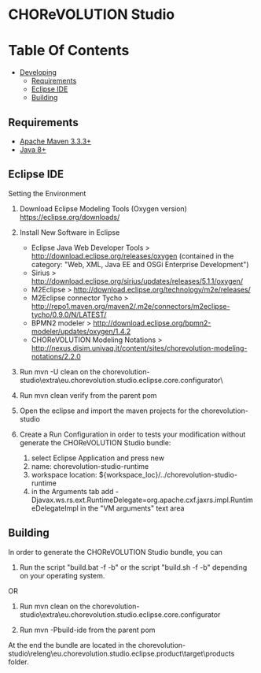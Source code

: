 # CHOReVOLUTION Studio


# Table Of Contents
* [Developing](#developing)
   * [Requirements](#requirements)
   * [Eclipse IDE](#eclipse-IDE)
   * [Building](#building)

## Requirements

* [Apache Maven 3.3.3+](https://maven.apache.org/install.html)
* [Java 8+](http://www.oracle.com/technetwork/java/javase/downloads/jdk8-downloads-2133151.html)

## Eclipse IDE
Setting the Environment

1) Download Eclipse Modeling Tools (Oxygen version) https://eclipse.org/downloads/

2) Install New Software in Eclipse
	- Eclipse Java Web Developer Tools > http://download.eclipse.org/releases/oxygen (contained in the category: "Web, XML, Java EE and OSGi Enterprise Development")
	- Sirius > http://download.eclipse.org/sirius/updates/releases/5.1.1/oxygen/
	- M2Eclipse > http://download.eclipse.org/technology/m2e/releases/
	- M2Eclipse connector Tycho > http://repo1.maven.org/maven2/.m2e/connectors/m2eclipse-tycho/0.9.0/N/LATEST/
	- BPMN2 modeler > http://download.eclipse.org/bpmn2-modeler/updates/oxygen/1.4.2
	- CHOReVOLUTION Modeling Notations > http://nexus.disim.univaq.it/content/sites/chorevolution-modeling-notations/2.2.0

3) Run mvn -U clean on the chorevolution-studio\extra\eu.chorevolution.studio.eclipse.core.configurator\

4) Run mvn clean verify from the parent pom

5) Open the eclipse and import the maven projects for the chorevolution-studio

6) Create a Run Configuration in order to tests your modification without generate the CHOReVOLUTION Studio bundle:
	1) select Eclipse Application and press new
	2) name: chorevolution-studio-runtime
	3) workspace location: ${workspace_loc}/../chorevolution-studio-runtime
	4) in the Arguments tab add -Djavax.ws.rs.ext.RuntimeDelegate=org.apache.cxf.jaxrs.impl.RuntimeDelegateImpl in the "VM arguments" text area


## Building
In order to generate the CHOReVOLUTION Studio bundle, you can 

1) Run the script "build.bat -f -b" or the script "build.sh -f -b" depending on your operating system.

OR

1) Run mvn clean on the chorevolution-studio\extra\eu.chorevolution.studio.eclipse.core.configurator

2) Run mvn -Pbuild-ide from the parent pom 

At the end the bundle are located in the chorevolution-studio\releng\eu.chorevolution.studio.eclipse.product\target\products folder.

